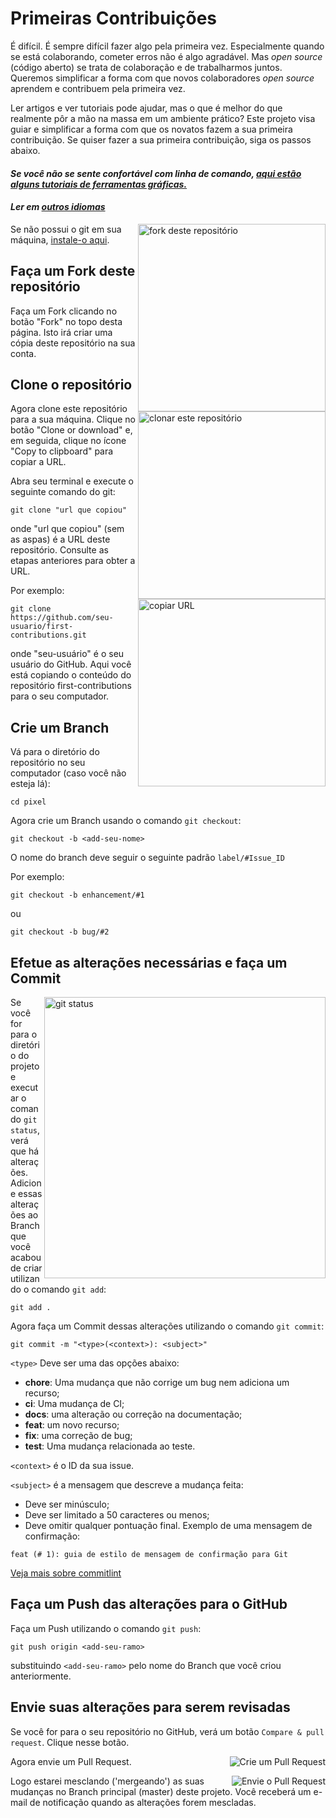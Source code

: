 # Primeiras Contribuições

É difícil. É sempre difícil fazer algo pela primeira vez. Especialmente quando se está colaborando, cometer erros não é algo agradável. Mas _open source_ (código aberto) se trata de colaboração e de trabalharmos juntos. Queremos simplificar a forma com que novos colaboradores _open source_ aprendem e contribuem pela primeira vez.

Ler artigos e ver tutoriais pode ajudar, mas o que é melhor do que realmente pôr a mão na massa em um ambiente prático? Este projeto visa guiar e simplificar a forma com que os novatos fazem a sua primeira contribuição. Se quiser fazer a sua primeira contribuição, siga os passos abaixo.

#### _Se você não se sente confortável com linha de comando, [aqui estão alguns tutoriais de ferramentas gráficas.](#Tutoriais-usando-outras-ferramentas)_

#### _Ler em [outros idiomas](../translations/Translations.md)_

<img align="right" width="300" src="https://firstcontributions.github.io/assets/Readme/fork.png" alt="fork deste repositório" />

Se não possui o git em sua máquina, [instale-o aqui](https://help.github.com/articles/set-up-git/).

## Faça um Fork deste repositório

Faça um Fork clicando no botão "Fork" no topo desta página. Isto irá criar uma cópia deste repositório na sua conta.

## Clone o repositório

<img align="right" width="300" src="https://firstcontributions.github.io/assets/Readme/clone.png" alt="clonar este repositório" />

Agora clone este repositório para a sua máquina. Clique no botão "Clone or download" e, em seguida, clique no ícone "Copy to clipboard" para copiar a URL.

Abra seu terminal e execute o seguinte comando do git:

```
git clone "url que copiou"
```

onde "url que copiou" (sem as aspas) é a URL deste repositório. Consulte as etapas anteriores para obter a URL.

<img align="right" width="300" src="https://firstcontributions.github.io/assets/Readme/copy-to-clipboard.png" alt="copiar URL" />

Por exemplo:

```
git clone https://github.com/seu-usuario/first-contributions.git
```

onde "seu-usuário" é o seu usuário do GitHub. Aqui você está copiando o conteúdo do repositório first-contributions para o seu computador.

## Crie um Branch

Vá para o diretório do repositório no seu computador (caso você não esteja lá):

```
cd pixel
```

Agora crie um Branch usando o comando `git checkout`:

```
git checkout -b <add-seu-nome>
```

O nome do branch deve seguir o seguinte padrão `label/#Issue_ID`

Por exemplo:

```
git checkout -b enhancement/#1
```

ou

```
git checkout -b bug/#2
```

## Efetue as alterações necessárias e faça um Commit

<img align="right" width="450" src="https://firstcontributions.github.io/assets/Readme/git-status.png" alt="git status" />

Se você for para o diretório do projeto e executar o comando `git status`, verá que há alterações. Adicione essas alterações ao Branch que você acabou de criar utilizando o comando `git add`:

```
git add .
```

Agora faça um Commit dessas alterações utilizando o comando `git commit`:

```
git commit -m "<type>(<context>): <subject>"
```

`<type>` Deve ser uma das opções abaixo:

- **chore**: Uma mudança que não corrige um bug nem adiciona um recurso;
- **ci**: Uma mudança de CI;
- **docs**: uma alteração ou correção na documentação;
- **feat**: um novo recurso;
- **fix**: uma correção de bug;
- **test**: Uma mudança relacionada ao teste.

`<context>` é o ID da sua issue.

`<subject>` é a mensagem que descreve a mudança feita:

- Deve ser minúsculo;
- Deve ser limitado a 50 caracteres ou menos;
- Deve omitir qualquer pontuação final.
  Exemplo de uma mensagem de confirmação:

`feat (# 1): guia de estilo de mensagem de confirmação para Git`

[Veja mais sobre commitlint](https://github.com/conventional-changelog/commitlint)

## Faça um Push das alterações para o GitHub

Faça um Push utilizando o comando `git push`:

```
git push origin <add-seu-ramo>
```

substituindo `<add-seu-ramo>` pelo nome do Branch que você criou anteriormente.

## Envie suas alterações para serem revisadas

Se você for para o seu repositório no GitHub, verá um botão `Compare & pull request`. Clique nesse botão.

<img style="float: right;" src="https://firstcontributions.github.io/assets/Readme/compare-and-pull.png" alt="Crie um Pull Request" />

Agora envie um Pull Request.

<img style="float: right;" src="https://firstcontributions.github.io/assets/Readme/submit-pull-request.png" alt="Envie o Pull Request" />

Logo estarei mesclando ('mergeando') as suas mudanças no Branch principal (master) deste projeto. Você receberá um e-mail de notificação quando as alterações forem mescladas.
